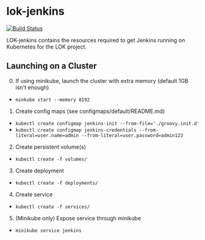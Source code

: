 # lok-jenkins

[![Build Status](https://travis-ci.org/Liatrio-LOK/lok-jenkins.svg?branch=master)](https://travis-ci.org/Liatrio-LOK/lok-jenkins)

LOK-jenkins contains the resources required to get Jenkins running on Kubernetes for the LOK project.

## Launching on a Cluster

0. If using minikube, launch the cluster with extra memory (default 1GB isn't enough)
  * `minkube start --memory 8192`

1. Create config maps (see configmaps/default/README.md)
  * `kubectl create configmap jenkins-init --from-file='./groovy.init.d'`
  * `kubectl create configmap jenkins-credentials --from-literal=user.name=admin --from-literal=user.password=admin123`

2. Create persistent volume(s)
  * `kubectl create -f volumes/`

3. Create deployment
  * `kubectl create -f deployments/`

4. Create service
  * `kubectl create -f services/`

5. (Minikube only) Expose service through minikube
  * `minikube service jenkins`

